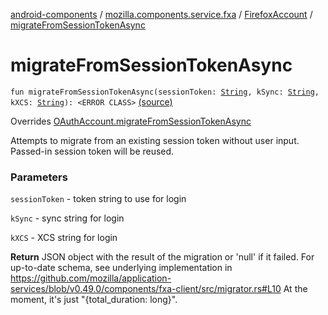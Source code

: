 [android-components](../../index.md) / [mozilla.components.service.fxa](../index.md) / [FirefoxAccount](index.md) / [migrateFromSessionTokenAsync](./migrate-from-session-token-async.md)

# migrateFromSessionTokenAsync

`fun migrateFromSessionTokenAsync(sessionToken: `[`String`](https://kotlinlang.org/api/latest/jvm/stdlib/kotlin/-string/index.html)`, kSync: `[`String`](https://kotlinlang.org/api/latest/jvm/stdlib/kotlin/-string/index.html)`, kXCS: `[`String`](https://kotlinlang.org/api/latest/jvm/stdlib/kotlin/-string/index.html)`): <ERROR CLASS>` [(source)](https://github.com/mozilla-mobile/android-components/blob/master/components/service/firefox-accounts/src/main/java/mozilla/components/service/fxa/FirefoxAccount.kt#L159)

Overrides [OAuthAccount.migrateFromSessionTokenAsync](../../mozilla.components.concept.sync/-o-auth-account/migrate-from-session-token-async.md)

Attempts to migrate from an existing session token without user input.
Passed-in session token will be reused.

### Parameters

`sessionToken` - token string to use for login

`kSync` - sync string for login

`kXCS` - XCS string for login

**Return**
JSON object with the result of the migration or 'null' if it failed.
For up-to-date schema, see underlying implementation in https://github.com/mozilla/application-services/blob/v0.49.0/components/fxa-client/src/migrator.rs#L10
At the moment, it's just "{total_duration: long}".

